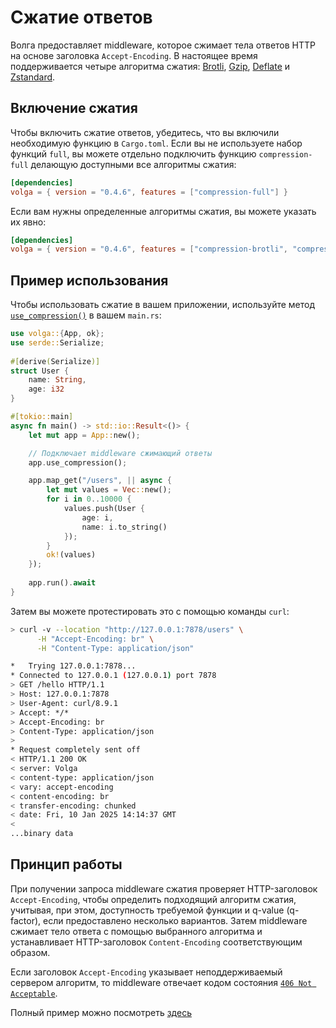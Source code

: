# Сжатие ответов

Волга предоставляет middleware, которое сжимает тела ответов HTTP на основе заголовка `Accept-Encoding`. В настоящее время поддерживается четыре алгоритма сжатия: [Brotli](https://ru.wikipedia.org/wiki/Brotli), [Gzip](https://ru.wikipedia.org/wiki/Gzip), [Deflate](https://ru.wikipedia.org/wiki/Deflate) и [Zstandard](https://ru.wikipedia.org/wiki/Zstandard).

## Включение сжатия

Чтобы включить сжатие ответов, убедитесь, что вы включили необходимую функцию в `Cargo.toml`. Если вы не используете набор функций `full`, вы можете отдельно подключить функцию `compression-full` делающую доступными все алгоритмы сжатия:

```toml
[dependencies]
volga = { version = "0.4.6", features = ["compression-full"] }
```
Если вам нужны определенные алгоритмы сжатия, вы можете указать их явно:

```toml
[dependencies]
volga = { version = "0.4.6", features = ["compression-brotli", "compression-gzip"] }
```

## Пример использования

Чтобы использовать сжатие в вашем приложении, используйте метод [`use_compression()`](https://docs.rs/volga/latest/volga/app/struct.App.html#method.use_compression) в вашем `main.rs`:
```rust
use volga::{App, ok};
use serde::Serialize;
 
#[derive(Serialize)]
struct User {
    name: String,
    age: i32
}

#[tokio::main]
async fn main() -> std::io::Result<()> {
    let mut app = App::new();

    // Подключает middleware сжимающий ответы
    app.use_compression();

    app.map_get("/users", || async {
        let mut values = Vec::new();
        for i in 0..10000 {
            values.push(User { 
                age: i, 
                name: i.to_string()
            });
        }
        ok!(values)
    });
    
    app.run().await
}
```
Затем вы можете протестировать это с помощью команды `curl`:
```bash
> curl -v --location "http://127.0.0.1:7878/users" \
      -H "Accept-Encoding: br" \
      -H "Content-Type: application/json"
```
```bash
*   Trying 127.0.0.1:7878...
* Connected to 127.0.0.1 (127.0.0.1) port 7878
> GET /hello HTTP/1.1
> Host: 127.0.0.1:7878
> User-Agent: curl/8.9.1
> Accept: */*
> Accept-Encoding: br
> Content-Type: application/json
>
* Request completely sent off
< HTTP/1.1 200 OK
< server: Volga
< content-type: application/json
< vary: accept-encoding
< content-encoding: br
< transfer-encoding: chunked
< date: Fri, 10 Jan 2025 14:14:37 GMT
<
...binary data
```

## Принцип работы

При получении запроса middleware сжатия проверяет HTTP-заголовок `Accept-Encoding`, чтобы определить подходящий алгоритм сжатия, учитывая, при этом, доступность требуемой функции и q-value (q-factor), если предоставлено несколько вариантов. Затем middleware сжимает тело ответа с помощью выбранного алгоритма и устанавливает HTTP-заголовок `Content-Encoding` соответствующим образом.

Если заголовок `Accept-Encoding` указывает неподдерживаемый сервером алгоритм, то middleware отвечает кодом состояния [`406 Not Acceptable`](https://developer.mozilla.org/ru/docs/Web/HTTP/Status/406).

Полный пример можно посмотреть [здесь](https://github.com/RomanEmreis/volga/blob/main/examples/compression.rs)